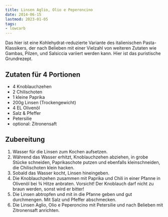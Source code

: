 ```yaml
---
title: Linsen Aglio, Olio e Peperoncino
date: 2014-06-15
lastmod: 2023-01-05
tags:
- lowcarb
---
```


Das hier ist eine Kohlehydrat-reduzierte Variante des italienischen Pasta-Klassikers, der nach Belieben mit einer Vielzahl von weiteren Zutaten wie Gambas, Pilzen, und Salsiccia variiert werden kann. Hier ist das puristische Grundrezept.

## Zutaten für 4 Portionen
- 4 Knoblauchzehen
- 2 Chilischoten
- 1 kleine Paprika
- 200g Linsen (Trockengewicht)
- 4 EL Olivenöl
- Salz & Pfeffer
- Petersilie
- optional: Zitronensaft

## Zubereitung
1. Wasser für die Linsen zum Kochen aufsetzen.
2. Während das Wasser erhitzt, Knoblauchzehen abziehen, in grobe Stücke schneiden, Paprikaschote putzen und ebenfalls kleinschneiden, die Chilischoten klein hacken.
3. Sobald das Wasser kocht, Linsen hineingeben.
4. Die Knoblauchzehen zusammen mit Paprika und Chili in einer Pfanne in Olivenöl bei ¾ Hitze anbraten. Vorsicht! Der Knoblauch darf nicht zu braun werden, sonst wird er bitter!
5. Die Linsen abtropfen und mit in die Pfanne geben und gut durchmengen. Mit Salz und Pfeffer abschmecken.
6. Die Linsen Aglio, Olio e Peperoncino mit Petersilie und nach Belieben mit Zitronensaft anrichten.
